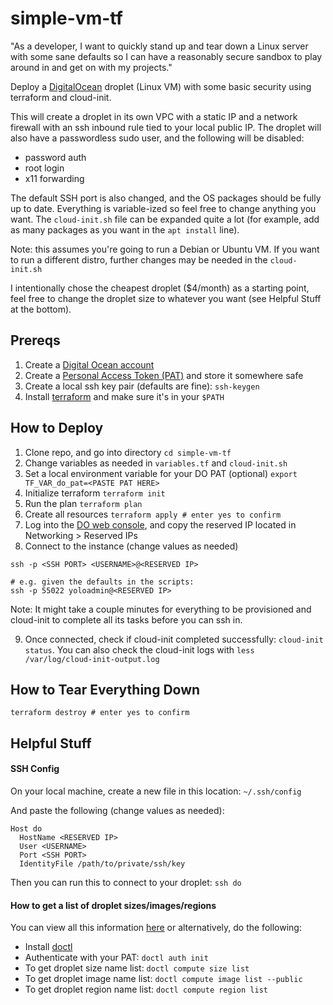 # simple-vm-tf

"As a developer, I want to quickly stand up and tear down a Linux server with some sane defaults so I can have a reasonably secure sandbox to play around in and get on with my projects."

Deploy a [DigitalOcean](https://www.digitalocean.com/) droplet (Linux VM) with some basic security using terraform and cloud-init.

This will create a droplet in its own VPC with a static IP and a network firewall with an ssh inbound rule tied to your local public IP.  The droplet will also have a passwordless sudo user, and the following will be disabled:
- password auth
- root login
- x11 forwarding

The default SSH port is also changed, and the OS packages should be fully up to date. Everything is variable-ized so feel free to change anything you want.  The `cloud-init.sh` file can be expanded quite a lot (for example, add as many packages as you want in the `apt install` line).

Note: this assumes you're going to run a Debian or Ubuntu VM. If you want to run a different distro, further changes may be needed in the `cloud-init.sh`

I intentionally chose the cheapest droplet ($4/month) as a starting point, feel free to change the droplet size to whatever you want (see Helpful Stuff at the bottom).

## Prereqs
1. Create a [Digital Ocean account](https://cloud.digitalocean.com/registrations/new)
2. Create a [Personal Access Token (PAT)](https://docs.digitalocean.com/reference/api/create-personal-access-token/) and store it somewhere safe
3. Create a local ssh key pair (defaults are fine): `ssh-keygen`
4. Install [terraform](https://www.terraform.io/downloads) and make sure it's in your `$PATH`

## How to Deploy

1. Clone repo, and go into directory `cd simple-vm-tf`
2. Change variables as needed in `variables.tf` and `cloud-init.sh`
3. Set a local environment variable for your DO PAT (optional) `export TF_VAR_do_pat=<PASTE PAT HERE>`
4. Initialize terraform `terraform init`
5. Run the plan `terraform plan`
6. Create all resources `terraform apply # enter yes to confirm`
7. Log into the [DO web console](https://cloud.digitalocean.com), and copy the reserved IP located in Networking > Reserved IPs
8. Connect to the instance (change values as needed)
```
ssh -p <SSH PORT> <USERNAME>@<RESERVED IP>

# e.g. given the defaults in the scripts:
ssh -p 55022 yoloadmin@<RESERVED IP>
```
Note: It might take a couple minutes for everything to be provisioned and cloud-init to complete all its tasks before you can ssh in.

9. Once connected, check if cloud-init completed successfully: `cloud-init status`.  You can also check the cloud-init logs with `less /var/log/cloud-init-output.log`

## How to Tear Everything Down

`terraform destroy # enter yes to confirm`

## Helpful Stuff

#### SSH Config
On your local machine, create a new file in this location: `~/.ssh/config`

And paste the following (change values as needed):
```
Host do
  HostName <RESERVED IP>
  User <USERNAME>
  Port <SSH PORT>
  IdentityFile /path/to/private/ssh/key
```
Then you can run this to connect to your droplet: `ssh do`

#### How to get a list of droplet sizes/images/regions

You can view all this information [here](https://slugs.do-api.dev) or alternatively, do the following:

- Install [doctl](https://docs.digitalocean.com/reference/doctl/how-to/install/)
- Authenticate with your PAT: `doctl auth init`
- To get droplet size name list: `doctl compute size list`
- To get droplet image name list: `doctl compute image list --public`
- To get droplet region name list: `doctl compute region list`
